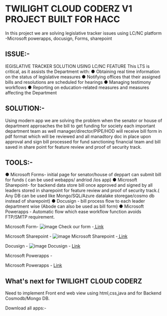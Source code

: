 # TWILIGHT CLOUD CODERZ V1 PROJECT BUILT FOR HACC

In this project we are solving legislative tracker issues using LC/NC platform -Microsoft powerapps, docusign, Forms, sharepoint

## ISSUE:-
lEGISLATIVE TRACKER SOLUTION USING LC/NC FEATURE
This LTS is critical, as it assists the Department with:
● Obtaining real time information on the status of legislative measures
● Notifying offices that their assigned bills and resolutions are scheduled for hearings
● Managing testimony workflows
● Reporting on education-related measures and measures affecting the Department

## SOLUTION:-

Using modern app we are solving the problem when the senator or house of department approaches the bill to get funding for society each important department team as well manager/director/PIPE/HOD will receive bill form in pdf format which will be reviewed and all manadtory doc in place upon approval and sign bill processed for fund sanctioning financial team and bill saved in share point for feature review and proof of security track. 

## TOOLS:-
● Microsoft Forms- initial page for senator/house of deppart can submit bill for funds ( can be used webapps/ andriod /ios app)
● Microsoft Sharepoint- for backend data store bill once approved and signed by all leaders stored in sharepoint  for feature review and proof of security track.( Any DB can be used like Mongo/SQL/Azure datalake storegae/cosmo db instead of sharepoint)
● Docusign - bill process flow to each leader department wise (Abode can also be used as  bill form)
● Microsoft Powerapps - Automatic flow which ease workflow function avoids FTP/SMTP requirement.

Microsoft Form-
![image](https://user-images.githubusercontent.com/101945531/199063289-ce2f468d-b20f-4469-bacd-bb0141a2db8d.png)
Check our  form -[ Link ](https://forms.office.com/r/ds9G9Jmmzc) 

Microsoft Sharepoint - 
![image](https://user-images.githubusercontent.com/101945531/199063781-0b1fe205-d02d-4670-b169-66a5240fc3fb.png)
Microsoft Sharepoint -[ Link ](https://x4pry.sharepoint.com/sites/HACC/Lists/HACC/AllItems.aspx) 

Docusign - 
![image](https://user-images.githubusercontent.com/101945531/199064885-3eca2b56-38a0-4bad-8d3c-0c0a4b9b8824.png)
Docusign - [ Link ](https://app.docusign.com/templates) 

Microsoft Powerapps - 

Microsoft Powerapps - [ Link ](https://make.powerautomate.com/) 

## What's next for TWILIGHT CLOUD CODERZ

Need to implement Front end web view using html,css,java and for Backend Cosmodb/Mongo DB.

Download all apps:-
